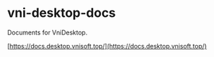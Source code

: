 # vni-desktop-docs
Documents for VniDesktop.

[https://docs.desktop.vnisoft.top/](https://docs.desktop.vnisoft.top/)
